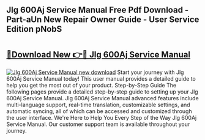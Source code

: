 ## Jlg 600Aj Service Manual Free Pdf Download - Part-aUn New Repair Owner Guide - User Service Edition pNobS

# <h2><a href="http://bc21582.oget.top/?id=Jlg+600Aj+Service+Manual">🔗Download New 👉🔴 Jlg 600Aj Service Manual</a></h2>

[![Jlg 600Aj Service Manual new download](https://i.imgur.com/5g1atiW.png)](http://bc21582.oget.top/?id=Jlg+600Aj+Service+Manual)
Start your journey with Jlg 600Aj Service Manual today! This user manual provides a detailed guide to help you get the most out of your product. Step-by-Step Guide The following pages provide a detailed step-by-step guide to setting up your Jlg 600Aj Service Manual. Jlg 600Aj Service Manual advanced features include multi-language support, real-time translation, customizable settings, and automatic syncing, all of which can be accessed and customized through the user interface. We're Here to Help You Every Step of the Way Jlg 600Aj Service Manual. Our customer support team is available throughout your journey.
